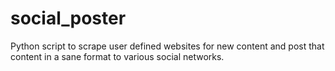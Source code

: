 social_poster
=============

Python script to scrape user defined websites for new content and post that content in a sane format to various social networks.
